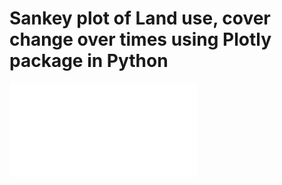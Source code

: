 # Sankey plot of Land use, cover change over times using Plotly package in Python

![Sankey plot](/Sankey_lulcc.html)   